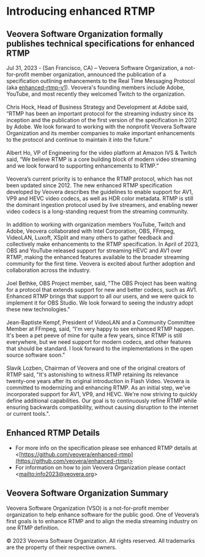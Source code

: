 <!-- THIS FILE IS GENERATED, DON'T EDIT -->

# Introducing enhanced RTMP

## Veovera Software Organization formally publishes technical specifications for enhanced RTMP

Jul 31, 2023 - (San Francisco, CA) – Veovera Software Organization, a not-for-profit member organization, announced the publication of a specification outlining enhancements to the Real Time Messaging Protocol (aka [enhanced-rtmp-v1](https://veovera.github.io/enhanced-rtmp/docs/enhanced/enhanced-rtmp-v1)). Veovera's founding members include Adobe, YouTube, and most recently they welcomed Twitch to the organization. \
&nbsp; \
Chris Hock, Head of Business Strategy and Development at Adobe said, “RTMP has been an important protocol for the streaming industry since its inception and the publication of the first version of the specification in 2012 by Adobe. We look forward to working with the nonprofit Veovera Software Organization and its member companies to make important enhancements to the protocol and continue to maintain it into the future.” \
&nbsp; \
Albert Ho, VP of Engineering for the video platform at Amazon IVS & Twitch said, “We believe RTMP is a core building block of modern video streaming and we look forward to supporting enhancements to RTMP.” \
&nbsp; \
Veovera’s current priority is to enhance the RTMP protocol, which has not been updated since 2012. The new enhanced RTMP specification developed by Veovera describes the guidelines to enable support for AV1, VP9 and HEVC video codecs, as well as HDR color metadata. RTMP is still the dominant ingestion protocol used by live streamers, and enabling newer video codecs is a long-standing request from the streaming community. \
&nbsp; \
In addition to working with organization members YouTube, Twitch and Adobe, Veovera collaborated with Intel Corporation, OBS, FFmpeg, VideoLAN, Luxoft, XSplit and many others to gather feedback and collectively make enhancements to the RTMP specification. In April of 2023, OBS and YouTube released support for streaming HEVC and AV1 over RTMP, making the enhanced features available to the broader streaming community for the first time. Veovera is excited about further adoption and collaboration across the industry. \
&nbsp; \
Joel Bethke, OBS Project member, said, "The OBS Project has been waiting for a protocol that extends support for new and better codecs, such as AV1. Enhanced RTMP brings that support to all our users, and we were quick to implement it for OBS Studio. We look forward to seeing the industry adopt these new technologies." \
&nbsp; \
Jean-Baptiste Kempf, President of VideoLAN and a Community Committee Member at FFmpeg, said, “I'm very happy to see enhanced RTMP happen. It's been a pet peeve of mine for quite a few years, since RTMP is still everywhere, but we need support for modern codecs, and other features that should be standard. I look forward to the implementations in the open source software soon.” \
&nbsp; \
Slavik Lozben, Chairman of Veovera and one of the original creators of RTMP said, "It's astonishing to witness RTMP retaining its relevance twenty-one years after its original introduction in Flash Video. Veovera is committed to modernizing and enhancing RTMP. As an initial step, we've incorporated support for AV1, VP9, and HEVC. We're now striving to quickly define additional capabilities. Our goal is to continuously refine RTMP while ensuring backwards compatibility, without causing disruption to the internet or current tools.".

## Enhanced RTMP Details

- For more info on the specification please see enhanced RTMP details at <[https://github.com/veovera/enhanced-rtmp](https://github.com/veovera/enhanced-rtmp)>
- For information on how to join Veovera Organization please contact <[mailto:info2023@veovera.org](mailto:info2023@veovera.org)>

## Veovera Software Organization Summary

Veovera Software Organization (VSO) is a not-for-profit member organization to help enhance software for the public good. One of Veovera’s first goals is to enhance RTMP and to align the media streaming industry on one RTMP definition. \
&nbsp; \
© 2023 Veovera Software Organization. All rights reserved. All trademarks are the property of their respective owners.
